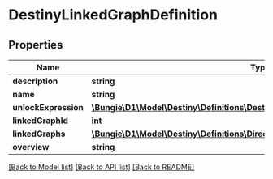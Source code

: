 # DestinyLinkedGraphDefinition

## Properties
Name | Type | Description | Notes
------------ | ------------- | ------------- | -------------
**description** | **string** |  | [optional] 
**name** | **string** |  | [optional] 
**unlockExpression** | [**\Bungie\D1\Model\Destiny\Definitions\DestinyUnlockExpressionDefinition**](DestinyUnlockExpressionDefinition.md) |  | [optional] 
**linkedGraphId** | **int** |  | [optional] 
**linkedGraphs** | [**\Bungie\D1\Model\Destiny\Definitions\Director\DestinyLinkedGraphEntryDefinition[]**](DestinyLinkedGraphEntryDefinition.md) |  | [optional] 
**overview** | **string** |  | [optional] 

[[Back to Model list]](../README.md#documentation-for-models) [[Back to API list]](../README.md#documentation-for-api-endpoints) [[Back to README]](../README.md)


